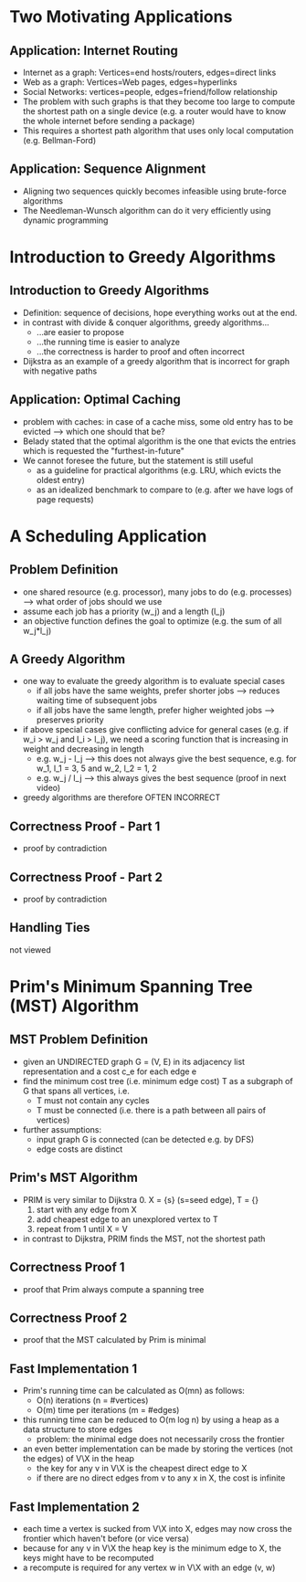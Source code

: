 # Two Motivating Applications

## Application: Internet Routing
- Internet as a graph: Vertices=end hosts/routers, edges=direct links
- Web as a graph: Vertices=Web pages, edges=hyperlinks
- Social Networks: vertices=people, edges=friend/follow relationship
- The problem with such graphs is that they become too large to compute the shortest path on a single device (e.g. a router would have to know the whole internet before sending a package)
- This requires a shortest path algorithm that uses only local computation (e.g. Bellman-Ford)

## Application: Sequence Alignment
- Aligning two sequences quickly becomes infeasible using brute-force algorithms
- The Needleman-Wunsch algorithm can do it very efficiently using dynamic programming

# Introduction to Greedy Algorithms

## Introduction to Greedy Algorithms
- Definition: sequence of decisions, hope everything works out at the end.
- in contrast with divide & conquer algorithms, greedy algorithms...
    - ...are easier to propose
    - ...the running time is easier to analyze
    - ...the correctness is harder to proof and often incorrect
- Dijkstra as an example of a greedy algorithm that is incorrect for graph with negative paths

## Application: Optimal Caching
- problem with caches: in case of a cache miss, some old entry has to be evicted --> which one should that be?
- Belady stated that the optimal algorithm is the one that evicts the entries which is requested the "furthest-in-future"
- We cannot foresee the future, but the statement is still useful
    - as a guideline for practical algorithms (e.g. LRU, which evicts the oldest entry)
    - as an idealized benchmark to compare to (e.g. after we have logs of page requests)

# A Scheduling Application

## Problem Definition
- one shared resource (e.g. processor), many jobs to do (e.g. processes) --> what order of jobs should we use
- assume each job has a priority (w_j) and a length (l_j)
- an objective function defines the goal to optimize (e.g. the sum of all w_j*l_j)

## A Greedy Algorithm
- one way to evaluate the greedy algorithm is to evaluate special cases
    - if all jobs have the same weights, prefer shorter jobs --> reduces waiting time of subsequent jobs
    - if all jobs have the same length, prefer higher weighted jobs --> preserves priority
- if above special cases give conflicting advice for general cases (e.g. if w_i > w_j and l_i > l_j), we need a scoring function that is increasing in weight and decreasing in length
    - e.g. w_j - l_j --> this does not always give the best sequence, e.g. for w_1, l_1 = 3, 5 and w_2, l_2 = 1, 2
    - e.g. w_j / l_j --> this always gives the best sequence (proof in next video)
- greedy algorithms are therefore OFTEN INCORRECT

## Correctness Proof - Part 1
- proof by contradiction

## Correctness Proof - Part 2
- proof by contradiction

## Handling Ties
not viewed
 
# Prim's Minimum Spanning Tree (MST) Algorithm

## MST Problem Definition
- given an UNDIRECTED graph G = (V, E) in its adjacency list representation  and a cost c_e for each edge e
- find the minimum cost tree (i.e. minimum edge cost) T as a subgraph of G that spans all vertices, i.e.
    - T must not contain any cycles
    - T must be connected (i.e. there is a path between all pairs of vertices)
- further assumptions:
    - input graph G is connected (can be detected e.g. by DFS)
    - edge costs are distinct

## Prim's MST Algorithm
- PRIM is very similar to Dijkstra
    0. X = {s} (s=seed edge), T = {}
    1. start with any edge from X
    2. add cheapest edge to an unexplored vertex to T
    3. repeat from 1 until X = V
- in contrast to Dijkstra, PRIM finds the MST, not the shortest path

## Correctness Proof 1
- proof that Prim always compute a spanning tree

## Correctness Proof 2
- proof that the MST calculated by Prim is minimal

## Fast Implementation 1
- Prim's running time can be calculated as O(mn) as follows:
    - O(n) iterations (n = #vertices)
    - O(m) time per iterations (m = #edges)
- this running time can be reduced to O(m log n) by using a heap as a data structure to store edges
    - problem: the minimal edge does not necessarily cross the frontier
- an even better implementation can be made by storing the vertices (not the edges) of V\X in the heap
    - the key for any v in V\X is the cheapest direct edge to X
    - if there are no direct edges from v to any x in X, the cost is infinite

## Fast Implementation 2
- each time a vertex is sucked from V\X into X, edges may now cross the frontier which haven't before (or vice versa)
- because for any v in V\X the heap key is the minimum edge to X, the keys might have to be recomputed
- a recompute is required for any vertex w in V\X with an edge (v, w)